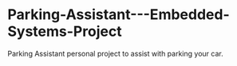 # Parking-Assistant---Embedded-Systems-Project
Parking Assistant personal project to assist with parking your car. 
